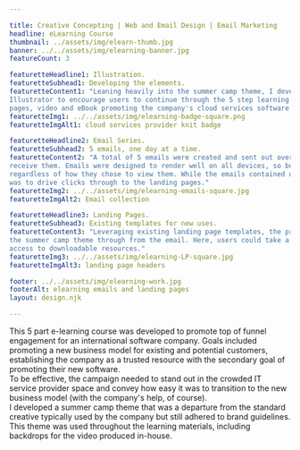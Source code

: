 ```yaml
---

title: Creative Concepting | Web and Email Design | Email Marketing
headline: eLearning Course
thumbnail: ../assets/img/elearn-thumb.jpg
banner: ../../assets/img/elearning-banner.jpg
featureCount: 3

featuretteHeadline1: Illustration.
featuretteSubhead1: Developing the elements.
featuretteContent1: "Leaning heavily into the summer camp theme, I developed a series of vector badges using Adobe
Illustrator to encourage users to continue through the 5 step learning path. Badges were included on the emails, landing
pages, video and eBook promoting the company's cloud services software tool."
featuretteImg1: ../../assets/img/elearning-badge-square.png
featuretteImgAlt1: cloud services provider knit badge

featuretteHeadline2: Email Series.
featuretteSubhead2: 5 emails, one day at a time.
featuretteContent2: "A total of 5 emails were created and sent out over a week regardless of when the user signed up to
receive them. Emails were designed to render well on all devices, so busy business owners could review the content
regardless of how they chose to view them. While the emails contained useful information on their own, the ultimate goal
was to drive clicks through to the landing pages."
featuretteImg2: ../../assets/img/elearning-emails-square.jpg
featuretteImgAlt2: Email collection

featuretteHeadline3: Landing Pages.
featuretteSubhead3: Existing templates for new uses.
featuretteContent3: "Leveraging existing landing page templates, the project included creating header banners to carry
the summer camp theme through from the email. Here, users could take a deeper dive into educational content and have
access to downloadable resources."
featuretteImg3: ../../assets/img/elearning-LP-square.jpg
featuretteImgAlt3: landing page headers

footer: ../../assets/img/elearning-work.jpg
footerAlt: elearning emails and landing pages
layout: design.njk

---
```


This 5 part e-learning course was developed to promote top of funnel engagement for an international software company.
Goals included promoting a new business model for existing and potential customers, establishing the company as a
trusted resource with the secondary goal of promoting their new software.
<br>To be effective, the campaign needed to stand out in the crowded IT service provider space and convey how easy it
was to transition to the new business model (with the company's help, of course).
<br>I developed a summer camp theme that was a departure from the standard creative typically used by the company but
still adhered to brand guidelines. This theme was used throughout the learning materials, including backdrops for the
video produced in-house.